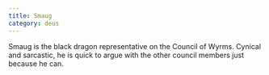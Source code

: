 ```yaml
---
title: Smaug
category: deus
---
```

Smaug is the black dragon representative on the Council of Wyrms. Cynical and sarcastic, he is quick to argue with the other council members just because he can.
